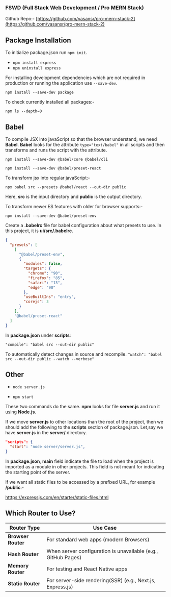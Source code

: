 ### FSWD (Full Stack Web Development / Pro MERN Stack)

Github Repo:- [https://github.com/vasansr/pro-mern-stack-2](https://github.com/vasansr/pro-mern-stack-2)

## Package Installation

To initialize package.json run `npm init`.

- `npm install express`
- `npm uninstall express`

For installing development dependencies which are not required in production or running the application use `--save-dev`.

`npm install --save-dev package`

To check currently installed all packages:-

`npm ls --depth=0`

## Babel

To compile JSX into javaScript so that the browser understand, we need **Babel**. **Babel** looks for the attribute `type="text/babel"` in all scripts and then transforms and runs the script with the attribute.

`npm install --save-dev @babel/core @babel/cli`

`npm install --save-dev @babel/preset-react`

To transform jsx into regular javaScript:-

`npx babel src --presets @babel/react --out-dir public`

Here, **src** is the input directory and **public** is the output directory.

To transform newer ES features with older for browser supports:-

`npm install --save-dev @babel/preset-env`

Create a **.babelrc** file for babel configuration about what presets to use. In this project, it is **ui/src/.babelrc**.

```json
{
  "presets": [
    [
      "@babel/preset-env",
      {
        "modules": false,
        "targets": {
          "chrome": "90",
          "firefox": "85",
          "safari": "13",
          "edge": "90"
        },
        "useBuiltIns": "entry",
        "corejs": 3
      }
    ],
    "@babel/preset-react"
  ]
}
```

In **package.json** under **scripts**:

`"compile": "babel src --out-dir public"`

To automatically detect changes in source and recompile.
`"watch": "babel src --out-dir public --watch --verbose"`

## Other

- `node server.js`

- `npm start`

These two commands do the same. **npm** looks for file **server.js** and run it using **Node.js**.

If we move **server.js** to other locations than the root of the project, then we should add the following to the **scripts** section of package.json. Let,say we have **server.js** in the **server/** directory.

```json
"scripts": {
  "start": "node server/server.js",
}
```

In **package.json**, **main** field indicate the file to load when the project is imported as a module in other projects. This field is not meant for indicating the starting point of the server.

If we want all static files to be accessed by a prefixed URL, for example **/public**:-

[htttps://expressjs.com/en/starter/static-files.html](htttps://expressjs.com/en/starter/static-files.html)

## Which Router to Use?

| Router Type        | Use Case                                                      |
| ------------------ | ------------------------------------------------------------- |
| **Browser Router** | For standard web apps (modern Browsers)                       |
| **Hash Router**    | When server configuration is unavailable (e.g., GitHub Pages) |
| **Memory Router**  | For testing and React Native apps                             |
| **Static Router**  | For server-side rendering(SSR) (e.g., Next.js, Express.js)    |
